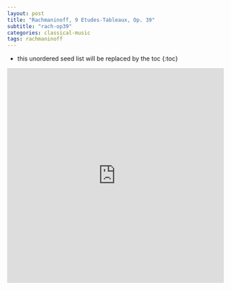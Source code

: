 ```yaml
---
layout: post
title: "Rachmaninoff, 9 Etudes-Tableaux, Op. 39"
subtitle: "rach-op39"
categories: classical-music
tags: rachmaninoff
---
```


<!--more-->
* this unordered seed list will be replaced by the toc
{:toc}

<object type="application/pdf"
data="https://ks15.imslp.org/files/imglnks/usimg/4/49/IMSLP00243-Rachmaninoff_-_9_Etudes_Tableaux,_Op_39.pdf"
width="100%" height="500"></object>

<div class="iframe-container">
<iframe src="https://www.youtube.com/embed/8L6CxUpBZlY"
width="100%" height=500
frameborder="0"
allow="accelerometer; autoplay; clipboard-write; encrypted-media; gyroscope; picture-in-picture"
allowfullscreen></iframe>
</div>